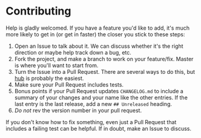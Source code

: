 # Contributing

Help is gladly welcomed. If you have a feature you'd like to add, it's much more
likely to get in (or get in faster) the closer you stick to these steps:

1. Open an Issue to talk about it. We can discuss whether it's the right
  direction or maybe help track down a bug, etc.
1. Fork the project, and make a branch to work on your feature/fix. Master is
  where you'll want to start from.
1. Turn the Issue into a Pull Request. There are several ways to do this, but
  [hub](https://github.com/defunkt/hub) is probably the easiest.
1. Make sure your Pull Request includes tests.
1. Bonus points if your Pull Request updates `CHANGELOG.md` to include a summary
   of your changes and your name like the other entries. If the last entry is
   the last release, add a new `## Unreleased` heading.
1. *Do not* rev the version number in your pull request.

If you don't know how to fix something, even just a Pull Request that includes a
failing test can be helpful. If in doubt, make an Issue to discuss.
